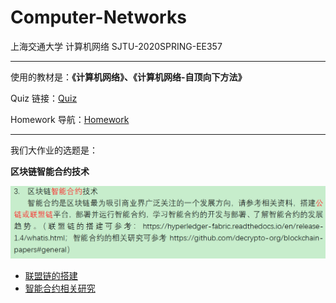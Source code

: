 # Computer-Networks

 上海交通大学 计算机网络 SJTU-2020SPRING-EE357

---

使用的教材是：**《计算机网络》、《计算机网络-自顶向下方法》**

Quiz 链接：[Quiz](https://github.com/david990917/Computer-Networks/tree/main/Quiz)

Homework 导航：[Homework](https://github.com/david990917/Computer-Networks/tree/main/Homework)

---

我们大作业的选题是：

**区块链智能合约技术**

![image-20200312225931069](README/image-20200312225931069.png)

- [联盟链的搭建](https://hyperledger-fabric.readthedocs.io/en/release-1.4/whatis.html)
- [智能合约相关研究](https://github.com/decrypto-org/blockchain-papers#general)
